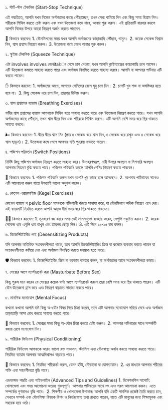 ১. স্টার্ট-স্টপ টেকনিক (Start-Stop Technique)

এই পদ্ধতিতে, আপনি যখন নিজের অর্গাজমের কাছে পৌঁছাচ্ছেন, তখন সেক্স থামিয়ে দিন এবং কিছু সময় বিশ্রাম নিন। শরীরকে শিথিল করতে চেষ্টা করুন এবং যখন উত্তেজনা কমে যাবে, আবার শুরু করুন। এই প্রক্রিয়াটি বারবার করলে আপনি নিজের উপরে আরো নিয়ন্ত্রণ অর্জন করতে পারবেন।

🛑 কিভাবে করবেন:
	1.	যৌনমিলনের সময় যখন আপনি অর্গাজমের কাছাকাছি পৌঁছান, থামুন।
	2.	কয়েক সেকেন্ড বিশ্রাম নিন, শ্বাস প্রশ্বাস নিয়ন্ত্রণ করুন।
	3.	উত্তেজনা কমে গেলে আবার শুরু করুন।

২. স্কুইজ টেকনিক (Squeeze Technique)

এটা involves involves জেনitalের বেসে চাপ দেওয়া, যখন আপনি ক্লাইম্যাক্সের কাছাকাছি চলে আসেন। এটি উত্তেজনা কমাতে সাহায্য করতে পারে এবং অর্গাজম বিলম্বিত করতে সাহায্য করবে। আপনি বা আপনার পার্টনার এটি করতে পারেন।

✋ কিভাবে করবেন:
	1.	অর্গাজমের আগে, আপনার পেনিসের বেসে মৃদু চাপ দিন।
	2.	চাপটি খুব শক্ত বা অস্বস্তিকর হতে হবে না।
	3.	কিছু সেকেন্ড ধরে চাপ দিন, তারপর রিলিজ করুন।

৩. শ্বাস প্রশ্বাসের ব্যায়াম (Breathing Exercises)

গভীর শ্বাস প্রশ্বাসের ব্যায়াম আপনাকে শিথিল হতে সাহায্য করতে পারে এবং উত্তেজনা নিয়ন্ত্রণ করতে পারে। যখন আপনি অর্গাজমের কাছে পৌঁছান, তখন শ্বাস ধীরে নিন এবং শরীরকে শিথিল করুন। এটি আপনি বেশি সময় ধরে স্থির থাকতে সাহায্য করবে।

🌬️ কিভাবে করবেন:
	1.	ধীরে ধীরে শ্বাস নিন (প্রায় ৪ সেকেন্ড ধরে শ্বাস নিন, ৪ সেকেন্ড ধরে রাখুন এবং ৪ সেকেন্ড ধরে শ্বাস ছাড়ুন)।
	2.	উত্তেজনা কমে গেলে আপনার গতি পুনরায় বাড়াতে পারেন।

৪. পজিশন পরিবর্তন (Switch Positions)

নির্দিষ্ট কিছু পজিশন অর্গাজম নিয়ন্ত্রণ করতে সাহায্য করে। উদাহরণস্বরূপ, নারী উপরে অবস্থান বা মিশনারি অবস্থান আপনার নিয়ন্ত্রণ বৃদ্ধি করতে পারে। পজিশন পরিবর্তন করলে আপনি পেসিং নিয়ন্ত্রণ করতে পারবেন।

💃 কিভাবে করবেন:
	1.	পজিশন পরিবর্তন করুন যখন আপনি খুব কাছে চলে আসছেন।
	2.	আপনার পার্টনারের সাথেও এটি আলোচনা করুন যাতে উভয়েই ভালো অনুভব করেন।

৫. কেগেল এক্সারসাইজ (Kegel Exercises)

কেগেল ব্যায়াম প pelvic floor মাসলকে শক্তিশালী করতে সাহায্য করে, যা যৌনমিলনে অধিক নিয়ন্ত্রণ এনে দেয়। এই ব্যায়ামটি নিয়মিত করলে আপনি আরও দীর্ঘ সময় ধরে স্থির থাকতে পারবেন।

🏋️‍♂️ কিভাবে করবেন:
	1.	মূত্রধারণ বন্ধ করার সময় যেই মাসলগুলো ব্যবহার করেন, সেগুলি সঙ্কুচিত করুন।
	2.	কয়েক সেকেন্ড ধরে এগুলি ধরে রাখুন এবং তারপর ছেড়ে দিন।
	3.	এটি দিনে ১০-১৫ বার করুন।

৬. ডিজেন্সিটাইজিং পণ্য (Desensitizing Products)

যদি আপনার অতিরিক্ত সংবেদনশীলতা থাকে, তবে আপনি ডিজেন্সিটাইজিং ক্রিম বা কন্ডোম ব্যবহার করতে পারেন যা সংবেদনশীলতা কমিয়ে দেয় এবং অর্গাজম বিলম্বিত করতে সহায়ক হতে পারে।

🛡️ কিভাবে করবেন:
	1.	ডিজেন্সিটাইজিং ক্রিম বা কন্ডোম ব্যবহার করুন, যা অর্গাজমের আগে সংবেদনশীলতা কমায়।

৭. সেক্সের আগে ম্যাস্টারবেট করা (Masturbate Before Sex)

কিছু পুরুষ মনে করেন যে সেক্সের কয়েক ঘণ্টা আগে ম্যাস্টারবেট করলে তারা বেশি সময় ধরে স্থির থাকতে পারেন। এটি যৌন উত্তেজনা হ্রাস করে এবং নিয়ন্ত্রণ বাড়াতে সাহায্য করতে পারে।

৮. মানসিক মনোযোগ (Mental Focus)

কখনো কখনো আপনি যদি কিছু অ-যৌন বিষয় নিয়ে চিন্তা করেন, তবে এটি আপনার মনোযোগ সরিয়ে দেবে এবং অর্গাজম তাড়াতাড়ি আসা রোধ করতে সাহায্য করতে পারে।

🧠 কিভাবে করবেন:
	1.	সেক্সের সময় কিছু অ-যৌন চিন্তা করতে চেষ্টা করুন।
	2.	আপনার পার্টনারের সাথে সম্পর্কটি বজায় রেখে মনোযোগ দিন।

৯. শারীরিক ফিটনেস (Physical Conditioning)

শারীরিক ফিটনেস আপনাকে আরও ভালো রক্ত সঞ্চালন, স্ট্যামিনা এবং যৌনস্বাস্থ্য অর্জন করতে সাহায্য করতে পারে। নিয়মিত ব্যায়াম আপনার আত্মবিশ্বাসও বাড়াতে পারে।

💪 কিভাবে করবেন:
	1.	নিয়মিত শরীরচর্চা করুন, যেমন হাঁটা, দৌড়ানো বা যোগব্যায়াম।
	2.	এর মাধ্যমে আপনার শরীরের শক্তি এবং সহনশীলতা বৃদ্ধি পাবে।

এডভান্সড পদ্ধতি এবং গাইডলাইন (Advanced Tips and Guidelines)
	1.	রিলেশনশিপ সাপোর্ট: খোলামেলা এবং সদয় আলোচনা অত্যন্ত গুরুত্বপূর্ণ। আপনার পার্টনারের সাথে সৎ এবং সরল আলোচনা করুন। এতে সম্পর্কের গুণমানও বৃদ্ধি পাবে।
	2.	শিক্ষণীয় ও খোলামেলা উপাদান: আপনি যদি একটি পাবলিক প্রজেক্ট তৈরি করতে চান, সেখানে সম্পর্ক এবং যৌনশিক্ষা বিষয়ক বিশদ ও নির্ভরযোগ্য তথ্য রাখতে পারেন, যাতে এটি মানুষের জন্য শিক্ষামূলক এবং সহায়ক হয়ে ওঠে।
